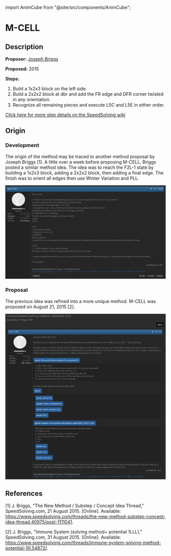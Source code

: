 import AnimCube from "@site/src/components/AnimCube";

# M-CELL

<AnimCube params="config=../../ExhibitConfig.txt&facelets=llllyllllwwwlwwrwwlbblbllbwlgglgglggllloooooolrblrrlrr" width="400px" height="400px" />

## Description

**Proposer:** [Joseph Briggs](CubingContributors/MethodDevelopers.md#briggs-joseph-shadowslice)

**Proposed:** 2015

**Steps:**

1. Build a 1x2x3 block on the left side.
2. Build a 2x2x2 block at dbr and add the FR edge and DFR corner twisted in any orientation.
3. Recognize all remaining pieces and execute L5C and L5E in either order.

[Click here for more step details on the SpeedSolving wiki](https://www.speedsolving.com/wiki/index.php/M-CELL)

## Origin

### Development

The origin of the method may be traced to another method proposal by Joseph Briggs [1]. A little over a week before proposing M-CELL, Briggs posted a similar method idea. The idea was to reach the F2L-1 state by building a 1x2x3 block, adding a 2x2x2 block, then adding a final edge. The finish was to orient all edges then use Winter Variation and PLL.

![](img/M-CELL/Origin.png)

### Proposal

The previous idea was refined into a more unique method. M-CELL was proposed on August 21, 2015 [2].

![](img/M-CELL/Proposal.png)

## References

[1] J. Briggs, "The New Method / Substep / Concept Idea Thread," SpeedSolving.com, 21 August 2015. [Online]. Available: https://www.speedsolving.com/threads/the-new-method-substep-concept-idea-thread.40975/post-1111041.

[2] J. Briggs, "Immune System (solving method+ potential 1LLL)," SpeedSolving.com, 31 August 2015. [Online]. Available: https://www.speedsolving.com/threads/immune-system-solving-method-potential-1lll.54872/.